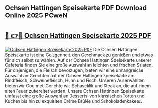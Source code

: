 ## Ochsen Hattingen Speisekarte PDF Download Online 2025 PCweN

# <h2><a href="http://gc9m4mw.nevu.top/?p=Ochsen+Hattingen+Speisekarte">🔗 👉🔴 Ochsen Hattingen Speisekarte 2025 PDF</a></h2>

[![Ochsen Hattingen Speisekarte 2025 PDF](https://i.imgur.com/dBaPXMq.png)](http://gc9m4mw.nevu.top/?p=Ochsen+Hattingen+Speisekarte)
Die Ochsen Hattingen Speisekarte ist eine Gelegenheit, den Geschmack zu genießen und etwas für sich selbst zu wählen. Auf der Ochsen Hattingen Speisekarte unserer Cafeteria finden Sie eine große Auswahl an leichten und frischen Salaten. Für diejenigen, die Fleisch bevorzugen, bieten wir eine umfangreiche Auswahl an Gerichten auf der Ochsen Hattingen Speisekarte an: Rindfleisch, Schweinefleisch, Huhn und Fisch. Unseren Auserwählten bieten wir Gourmet-Gerichte wie Schaschlik und Steak an, die auf einem alten Feuer zubereitet werden. Unsere Ochsen Hattingen Speisekarte umfasst eine große Auswahl an Desserts, von klassischen Torten und Kuchen bis hin zu exquisiten Crème Brûlée und Schokoladenkakees.
